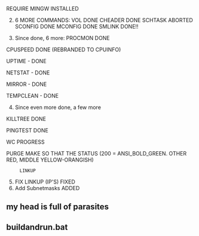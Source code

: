 REQUIRE MINGW                INSTALLED


2. 6 MORE COMMANDS:
VOL                       DONE
CHEADER                   DONE
SCHTASK                   ABORTED
SCONFIG                   DONE
MCONFIG                   DONE
SMLINK                    DONE!!

3. Since done, 6 more:
PROCMON                   DONE

CPUSPEED          DONE (REBRANDED TO CPUINFO)

UPTIME -                  DONE

NETSTAT -                 DONE

MIRROR -                  DONE

TEMPCLEAN -               DONE

4. Since even more done, a few more

KILLTREE                  DONE

PINGTEST                  DONE

WC                       PROGRESS

PURGE                   MAKE SO THAT THE STATUS (200 = ANSI_BOLD_GREEN. OTHER RED, MIDDLE YELLOW-ORANGISH)

         LINKUP

5. FIX LINKUP (IP'S)      FIXED
6. Add Subnetmasks        ADDED


## my head is full of parasites
## buildandrun.bat






